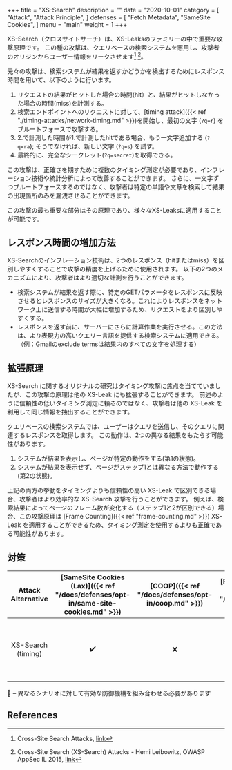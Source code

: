 +++
title = "XS-Search"
description = ""
date = "2020-10-01"
category = [
    "Attack",
    "Attack Principle",
]
defenses = [
    "Fetch Metadata",
    "SameSite Cookies",
]
menu = "main"
weight = 1
+++

XS-Search（クロスサイトサーチ）は、XS-Leaksのファミリーの中で重要な攻撃原理です。
この種の攻撃は、クエリベースの検索システムを悪用し、攻撃者のオリジンからユーザー情報をリークさせます[^1] [^2]。

元々の攻撃は、検索システムが結果を返すかどうかを検出するためにレスポンス時間を用いて、以下のように行います。


1. リクエストの結果がヒットした場合の時間(hit）と、結果がヒットしなかった場合の時間(miss)を計測する。
2. 検索エンドポイントへのリクエストに対して、[timing attack]({{< ref "./timing-attacks/network-timing.md" >}})を開始し、最初の文字 (`?q=r`) をブルートフォースで攻撃する。
3. 2.で計測した時間が1.で計測したhitである場合、もう一文字追加する (`?q=ra`); そうでなければ、新しい文字 (`?q=s`) を試す。
4. 最終的に、完全なシークレット(`?q=secret`)を取得できる。


この攻撃は、正確さを期すために複数のタイミング測定が必要であり、インフレーション技術や統計分析によって改善することができます。
さらに、一文字ずつブルートフォースするのではなく、攻撃者は特定の単語や文章を検索して結果の出現箇所のみを漏洩させることができます。

この攻撃の最も重要な部分はその原理であり、様々なXS-Leaksに適用することが可能です。

## レスポンス時間の増加方法

XS-Searchのインフレーション技術は、2つのレスポンス（hitまたはmiss）を区別しやすくすることで攻撃の精度を上げるために使用されます。
以下の2つのメカニズムにより、攻撃者はより適切な計測を行うことができます。

- 検索システムが結果を返す際に、特定のGETパラメータをレスポンスに反映させるとレスポンスのサイズが大きくなる。これによりレスポンスをネットワーク上に送信する時間が大幅に増加するため、リクエストをより区別しやすくする。
- レスポンスを返す前に、サーバーにさらに計算作業を実行させる。この方法は、より表現力の高いクエリー言語を提供する検索システムに適用できる。（例：Gmailのexclude termsは結果内のすべての文字を処理する）

## 拡張原理

XS-Search に関するオリジナルの研究はタイミング攻撃に焦点を当てていましたが、この攻撃の原理は他の XS-Leak にも拡張することができます。
前述のように信頼性の低いタイミング測定に頼るのではなく、攻撃者は他の XS-Leak を利用して同じ情報を抽出することができます。

クエリベースの検索システムでは、ユーザーはクエリを送信し、そのクエリに関連するレスポンスを取得します。
この動作は、2つの異なる結果をもたらす可能性があります。

1. システムが結果を表示し、ページが特定の動作をする(第1の状態)。
2. システムが結果を表示せず、ページがステップ1とは異なる方法で動作する(第2の状態)。

上記の両方の挙動をタイミングよりも信頼性の高い XS-Leak で区別できる場合、攻撃者はより効率的な XS-Search 攻撃を行うことができます。
例えば、検索結果によってページのフレーム数が変化する（ステップ1と2が区別できる）場合、この攻撃原理は [Frame Counting]({{< ref "frame-counting.md" >}}) XS-Leak を適用することができるため、タイミング測定を使用するよりも正確である可能性があります。

## 対策

| Attack Alternative | [SameSite Cookies (Lax)]({{< ref "/docs/defenses/opt-in/same-site-cookies.md" >}}) | [COOP]({{< ref "/docs/defenses/opt-in/coop.md" >}}) | [Framing Protections]({{< ref "/docs/defenses/opt-in/xfo.md" >}}) |                                          [Isolation Policies]({{< ref "/docs/defenses/isolation-policies" >}})                                          |
| :----------------: | :--------------------------------------------------------------------------------: | :-------------------------------------------------: | :---------------------------------------------------------------: | :-----------------------------------------------------------------------------------------------------------------------------------------------------: |
| XS-Search (timing) |                                         ✔️                                          |                          ❌                          |                                 ❌                                 | [RIP]({{< ref "/docs/defenses/isolation-policies/resource-isolation" >}}) 🔗 [NIP]({{< ref "/docs/defenses/isolation-policies/navigation-isolation" >}}) |

🔗 – 異なるシナリオに対して有効な防御機構を組み合わせる必要があります

## References

[^1]: Cross-Site Search Attacks, [link](https://446h.cybersec.fun/xssearch.pdf)
[^2]: Cross-Site Search (XS-Search) Attacks - Hemi Leibowitz, OWASP AppSec IL 2015, [link](https://owasp.org/www-pdf-archive/AppSecIL2015_Cross-Site-Search-Attacks_HemiLeibowitz.pdf)
